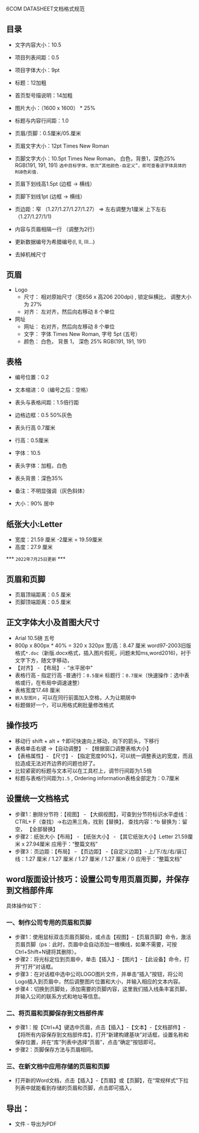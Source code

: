 6COM DATASHEET文档格式规范
## 目录


- 文字内容大小：10.5
- 项目列表间距：0.5
- 项目字体大小：9pt
- 标题：12加粗
- 首页型号描说明：14加粗
- 图片大小：（1600 x 1600） * 25%
- 标题与内容行间距：1.0
- 页眉/页脚：0.5厘米/05.厘米
- 页眉文字大小：12pt Times New Roman
- 页脚文字大小：10.5pt Times New Roman， 白色，背景1，深色25% RGB(191, 191, 191)  `选中目标字体，依次“其他颜色-自定义”，即可查看该字体具体的RGB色彩值.`
- 页眉下划线高1.5pt (边框 -> 横线）
- 页脚下划线1pt     (边框 -> 横线）
- 页边距：窄 （1.27/1.27/1.27/1.27）  => 左右调整为1厘米 上下左右（1.27/1.27/1/1)

- 内容与页眉相隔一行 （调整为2行）
- 更新数据编号为希腊编号(I, II, III...)
- 去掉机械尺寸

## 页眉
- Logo
  - 尺寸： 相对原始尺寸（宽656 x 高206 200dpi) , 锁定纵横比， 调整大小为 27%
  - 对齐： 左对齐，然后向右移动 8 个单位
- 网址
  - 网址： 右对齐，然后向左移动 8 个单位
  - 文字： 字体 Times New Roman, 字号 5pt (五号）
  - 颜色： 白色， 背景 1， 深色 25%  RGB(191, 191, 191)

## 表格
- 编号位置：0.2
- 文本缩进：0（编号之后：空格）

- 表头与表格间距：1.5倍行距
- 边格边框：0.5 50%灰色
- 表头行高 0.7厘米
- 行高：0.5厘米
- 字体：10.5
- 表头字体：加粗，白色
- 表头背景：深色35%
- 备注：不明显强调（灰色斜体）
- 大小：90% 居中

## 纸张大小:Letter
- 宽度：21.59 厘米 -2厘米 = 19.59厘米
- 高度：27.9 厘米

*** `2022年7月25日更新` ***
## 页眉和页脚
- 页眉顶端距离：0.5 厘米
- 页脚顶端距离：0.5 厘米
## 正文字体大小及首图大尺寸
- Arial 10.5磅  五号
- 800p x 800px * 40%  = 320 x 320px   宽/高：8.47 厘米  word97-2003旧版格式`*.doc`（新版.docx格式，插入图片假死，问题未知ms,word2016)，衬于文字下方，随文字移动，
- 【对齐】 - 【布局】 - “水平居中"
- 表格行高 - 指定行高 -普通行：`0.5厘米` 标题行：`0.7厘米`（快速操作：选中表格或行，在布局中调速速整） 
- 表格宽度17.48 厘米
- `嵌入型图片`，可以在同行前面加入空格，人为让期居中
- 标题做好一个，可以用格式刷批量修改格式

## 操作技巧
- 移动行 shift + alt + ↑即可快速向上移动，向下的箭头，下移行
- 表格单击右键 ->【自动调整】 - 【根据窗口调整表格大小】
- 【表格属性】- 【尺寸】- 【指定宽度90%】，可以统一调整表达的宽度，而且拉造成无法对齐边界的问题也好了。
- 比较紧密的标题与文本可以在工具栏上，调节行间距为1.5倍
- 标题与表格行间距为`1.5` , Ordering information表格全部定为：0.7厘米
## 设置统一文档格式
- 步骤1：删除分节符：【视图】 - 【大纲视图】，可查到分节符标识水平虚线：CTRL+ F（查找）->右边黑三角，找到【替换】， 查找内容：^b 替换为：留空，  【全部替换】
- 步骤2：纸张大小【布局】 - 【纸张大小】 - 【其它纸张大小】Letter 21.59厘米 x 27.94厘米  应用于：“整篇文档”
- 步骤3：页边距：【布局】 - 【页边距】 -【自定义边距】- 上/下/左/右/装订线：1.27 厘米 / 1.27 厘米 / 1.27 厘米 / 1.27 厘米 / 0  应用于：“整篇文档”

## word版面设计技巧：设置公司专用页眉页脚，并保存到文档部件库
具体操作如下：
### 一、制作公司专用的页眉和页脚
- 步骤1：使用鼠标双击页眉页脚处，或点击【视图】-【页眉页脚】命令，激活页眉页脚（ps：此时，页眉中会自动添加一根横线，如果不需要，可按Ctrl+Shift+N键将其删除）。
- 步骤2：将光标定位到页眉中，单击【插入】-【图片】-【此设备】命令，打开“打开”对话框。
- 步骤3：在对话框中选中公司LOGO图片文件，并单击“插入”按钮，将公司Logo插入到页眉中，然后调整图片位置和大小，并输入相应的文本内容。
- 步骤4：切换到页脚处，添加需要的页脚内容，这里我们插入线条丰富页脚，并输入公司的联系方式和地址等信息。

### 二、将页眉和页脚保存到文档部件库
- 步骤1：按【Ctrl+A】键选中页眉，点击【插入】-【文本】-【文档部件】-【将所有内容保存到文档部件库】，打开“新建构建基块”对话框，设置名称和保存位置，并在“库”列表中选择“页眉”，点击“确定”按钮即可。
- 步骤2：页脚保存方法与页眉相同。

### 三、在新文档中应用存储的页眉和页脚
- 打开新的Word文档，点击【插入】-【页眉】或【页脚】，在“常规样式”下拉列表中就能看到存储的页眉和页脚，点击即可插入，

## 导出：
- 文件 - 导出为PDF




